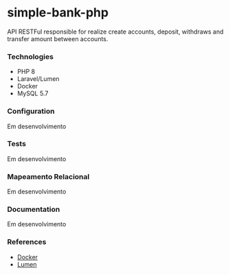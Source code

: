 # simple-bank-php
API RESTFul responsible for realize create accounts, deposit, withdraws and transfer amount between accounts. 

### Technologies

- PHP 8
- Laravel/Lumen
- Docker
- MySQL 5.7

### Configuration

Em desenvolvimento

### Tests

Em desenvolvimento

### Mapeamento Relacional

Em desenvolvimento

### Documentation

Em desenvolvimento

### References

- [Docker](https://docs.docker.com/)
- [Lumen](https://lumen.laravel.com/docs/9.x)

